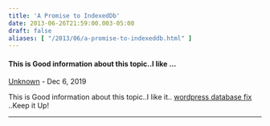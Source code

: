 ```yaml
---
title: 'A Promise to IndexedDb'
date: 2013-06-26T21:59:00.003-05:00
draft: false
aliases: [ "/2013/06/a-promise-to-indexeddb.html" ]
---
```


#### This is Good information about this topic..I like ...
[Unknown](https://www.blogger.com/profile/14760170426285447120 "noreply@blogger.com") - <time datetime="2019-12-07T04:27:02.039-06:00">Dec 6, 2019</time>

This is Good information about this topic..I like it.. [wordpress database fix](https://www.fiverr.com/wmajeed29/do-wordpress-database-errors-fix-in-24-hours) ..Keep it Up!
<hr />
